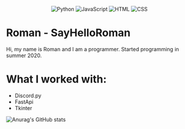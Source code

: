 <div align="center">

![Python](https://img.shields.io/badge/-Python-%230075a8?logo=python&logoColor=white&style=flat-square) ![JavaScript](https://img.shields.io/badge/-JavaScript-%23e9d54c?logo=javascript&logoColor=white&style=flat-square) ![HTML](https://img.shields.io/badge/-HTML-%23de4b25?logo=html5&logoColor=white&style=flat-square) ![CSS](https://img.shields.io/badge/-CSS-%230174b8?logo=css3&logoColor=white&style=flat-square)
</div>

# Roman - SayHelloRoman

Hi, my name is Roman and I am a programmer. Started programming in summer 2020.

# What I worked with:
- Discord.py
- FastApi
- Tkinter

![Anurag's GitHub stats](https://github-readme-stats.vercel.app/api?username=SayHelloRoman&show_icons=true&theme=radical)
